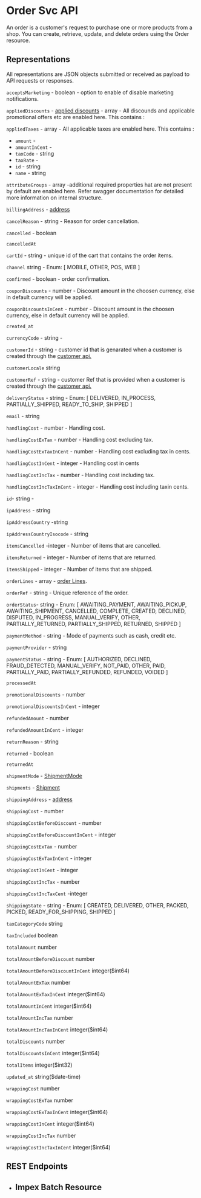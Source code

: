 
# **Order Svc API**
An order is a customer's request to purchase one or more products from a shop. You can create, retrieve, update, and delete orders using the Order resource.



## **Representations**

All representations are JSON objects submitted or received as payload to API requests or responses.

<!-- <details> -->
 <!-- <summary><font size="4">Import Batch Resource</font></summary> -->

`acceptsMarketing` - boolean - option to enable of disable marketing notifications.

`appliedDiscounts` - [applied discounts](Common_Fields/appliedDiscounts.md) - array - All discounds and applicable promotional offers etc are enabled here. This contains :

`appliedTaxes` - array - All applicable taxes are enabled here. This contains :

- `amount` -   
- `amountInCent` -  
- `taxCode` - string
- `taxRate` -
- `id` - string
- `name` - string

`attributeGroups` - array -additional required properties hat are not present by default are enabled here. Refer swagger documentation for detailed more information on internal structure.

`billingAddress` - [address](Common_Fields/address.md) 

`cancelReason` - string - Reason for order cancellation.

`cancelled`	- boolean

`cancelledAt`	

`cartId` - string - unique id of the cart that contains the order items.

`channel`	string - Enum:
[ MOBILE, OTHER, POS, WEB ]

`confirmed`	- boolean - order confirmation.

`couponDiscounts`	- number - Discount amount in the choosen currency, else in default currency will be applied.

`couponDiscountsInCent`	- number - Discount amount in the choosen currency, else in default currency will be applied.

`created_at`	

`currencyCode` - string -

`customerId` - string - customer id that is genarated when a customer is created through the [customer api.](customersvcApi.md) 

`customerLocale`	string

`customerRef`	- string - customer Ref that is provided when a customer is created through the [customer api.](customersvcApi.md) 

`deliveryStatus` - string - Enum:
[ DELIVERED, IN_PROCESS, PARTIALLY_SHIPPED, READY_TO_SHIP, SHIPPED ]

`email`	- string

`handlingCost` - number - Handling cost.

`handlingCostExTax`	- number - Handling cost excluding tax.

`handlingCostExTaxInCent`	- number - Handling cost excluding tax in cents.

`handlingCostInCent` - integer -  Handling cost in cents

`handlingCostIncTax` - number - Handling cost including tax.

`handlingCostIncTaxInCent` - integer -  Handling cost including taxin cents.

`id`- string - 

`ipAddress`	- string

`ipAddressCountry` -string

`ipAddressCountryIsocode` -	string

`itemsCancelled` -integer - Number of items that are cancelled.

`itemsReturned` - integer - Number of items that are returned.

`itemsShipped` - integer - Number of items that are shipped.

`orderLines` - array - [order Lines](Common_Fields/orderLines.md).

`orderRef` - string - Unique reference of the order.

`orderStatus`- string - Enum:
[ AWAITING_PAYMENT, AWAITING_PICKUP, AWAITING_SHIPMENT, CANCELLED, COMPLETE, CREATED, DECLINED, DISPUTED, IN_PROGRESS, MANUAL_VERIFY, OTHER, PARTIALLY_RETURNED, PARTIALLY_SHIPPED, RETURNED, SHIPPED ]

`paymentMethod`	- string - Mode of payments such as cash, credit etc.

`paymentProvider` - string 

`paymentStatus` - string - Enum:
[ AUTHORIZED, DECLINED, FRAUD_DETECTED, MANUAL_VERIFY, NOT_PAID, OTHER, PAID, PARTIALLY_PAID, PARTIALLY_REFUNDED, REFUNDED, VOIDED ]

`processedAt`	

`promotionalDiscounts` - number

`promotionalDiscountsInCent` - integer

`refundedAmount` - number

`refundedAmountInCent` - integer

`returnReason` - string 

`returned` - boolean

`returnedAt`

`shipmentMode` - [ShipmentMode](Common_Fields/shipmentMode.md)

`shipments` - [Shipment](Common_Fields/shipments.md)

`shippingAddress`	- [address](Common_Fields/address.md)

`shippingCost` - number

`shippingCostBeforeDiscount` - number

`shippingCostBeforeDiscountInCent` - integer

`shippingCostExTax` - number

`shippingCostExTaxInCent` - integer

`shippingCostInCent` - integer

`shippingCostIncTax` - number

`shippingCostIncTaxCent` -integer

`shippingState`	- string - Enum:
[ CREATED, DELIVERED, OTHER, PACKED, PICKED, READY_FOR_SHIPPING, SHIPPED ]

`taxCategoryCode`	string

`taxIncluded`	boolean

`totalAmount`	number

`totalAmountBeforeDiscount`	number

`totalAmountBeforeDiscountInCent`	integer($int64)

`totalAmountExTax`	number

`totalAmountExTaxInCent`	integer($int64)

`totalAmountInCent`	integer($int64)

`totalAmountIncTax`	number

`totalAmountIncTaxInCent`	integer($int64)

`totalDiscounts`	number

`totalDiscountsInCent`	integer($int64)

`totalItems`	integer($int32)

`updated_at`	string($date-time)

`wrappingCost`	number

`wrappingCostExTax`	number

`wrappingCostExTaxInCent`	integer($int64)

`wrappingCostInCent`	integer($int64)

`wrappingCostIncTax`	number

`wrappingCostIncTaxInCent`	integer($int64)
<!-- </details> -->

## **REST Endpoints**

- ## **Impex Batch Resource**


